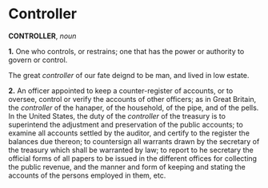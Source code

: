 # Controller

**CONTROLLER**, _noun_

**1.** One who controls, or restrains; one that has the power or authority to govern or control.

The great _controller_ of our fate deignd to be man, and lived in low estate.

**2.** An officer appointed to keep a counter-register of accounts, or to oversee, control or verify the accounts of other officers; as in Great Britain, the _controller_ of the hanaper, of the household, of the pipe, and of the pells. In the United States, the duty of the _controller_ of the treasury is to superintend the adjustment and preservation of the public accounts; to examine all accounts settled by the auditor, and certify to the register the balances due thereon; to countersign all warrants drawn by the secretary of the treasury which shall be warranted by law; to report to he secretary the official forms of all papers to be issued in the different offices for collecting the public revenue, and the manner and form of keeping and stating the accounts of the persons employed in them, etc.